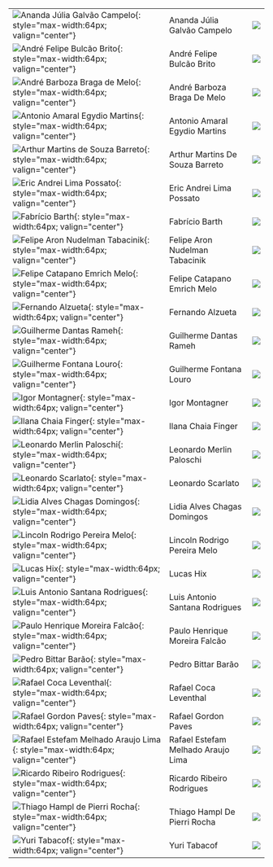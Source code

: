 |                                                                                                                                       |                                    |                                                                  |
|:--------------------------------------------------------------------------------------------------------------------------------------|:-----------------------------------|:-----------------------------------------------------------------|
| ![Ananda Júlia Galvão Campelo](https://avatars.githubusercontent.com/u/103457620?v=4){: style="max-width:64px; valign="center"}       | Ananda Júlia Galvão Campelo        | [![](css/github.png)](http://github.com/AnandaCampelo)           |
| ![André Felipe Bulcão Brito](https://avatars.githubusercontent.com/u/30161990?v=4){: style="max-width:64px; valign="center"}          | André Felipe Bulcão Brito          | [![](css/github.png)](http://github.com/andrebrito16)            |
| ![André Barboza Braga de Melo](https://avatars.githubusercontent.com/u/81170314?v=4){: style="max-width:64px; valign="center"}        | André Barboza Braga De Melo        | [![](css/github.png)](http://github.com/AndreBBM)                |
| ![Antonio Amaral Egydio Martins](https://avatars.githubusercontent.com/u/81169982?v=4){: style="max-width:64px; valign="center"}      | Antonio Amaral Egydio Martins      | [![](css/github.png)](http://github.com/AntonioAEMartins)        |
| ![Arthur Martins de Souza Barreto](https://avatars.githubusercontent.com/u/82684357?v=4){: style="max-width:64px; valign="center"}    | Arthur Martins De Souza Barreto    | [![](css/github.png)](http://github.com/Arthur-Barreto)          |
| ![Eric Andrei Lima Possato](https://avatars.githubusercontent.com/u/81189955?v=4){: style="max-width:64px; valign="center"}           | Eric Andrei Lima Possato           | [![](css/github.png)](http://github.com/EricPossato)             |
| ![Fabrício Barth](https://avatars.githubusercontent.com/u/361008?v=4){: style="max-width:64px; valign="center"}                       | Fabrício Barth                     | [![](css/github.png)](http://github.com/fbarth)                  |
| ![Felipe Aron Nudelman Tabacinik](https://avatars.githubusercontent.com/u/43611433?v=4){: style="max-width:64px; valign="center"}     | Felipe Aron Nudelman Tabacinik     | [![](css/github.png)](http://github.com/aronfelipe)              |
| ![Felipe Catapano Emrich Melo](https://avatars.githubusercontent.com/u/55763383?v=4){: style="max-width:64px; valign="center"}        | Felipe Catapano Emrich Melo        | [![](css/github.png)](http://github.com/MekhyW)                  |
| ![Fernando Alzueta](https://avatars.githubusercontent.com/u/28360583?v=4){: style="max-width:64px; valign="center"}                   | Fernando Alzueta                   | [![](css/github.png)](http://github.com/devfernandoa)            |
| ![Guilherme Dantas Rameh](https://avatars.githubusercontent.com/u/62567654?v=4){: style="max-width:64px; valign="center"}             | Guilherme Dantas Rameh             | [![](css/github.png)](http://github.com/GuilhermeRameh)          |
| ![Guilherme Fontana Louro](https://avatars.githubusercontent.com/u/48487502?v=4){: style="max-width:64px; valign="center"}            | Guilherme Fontana Louro            | [![](css/github.png)](http://github.com/guifl2001)               |
| ![Igor Montagner](https://avatars.githubusercontent.com/u/221446?v=4){: style="max-width:64px; valign="center"}                       | Igor Montagner                     | [![](css/github.png)](http://github.com/igordsm)                 |
| ![Ilana Chaia Finger](https://avatars.githubusercontent.com/u/159066669?v=4){: style="max-width:64px; valign="center"}                | Ilana Chaia Finger                 | [![](css/github.png)](http://github.com/ilacftemp)               |
| ![Leonardo Merlin Paloschi](https://avatars.githubusercontent.com/u/103431559?v=4){: style="max-width:64px; valign="center"}          | Leonardo Merlin Paloschi           | [![](css/github.png)](http://github.com/leonardopaloschi)        |
| ![Leonardo Scarlato](https://avatars.githubusercontent.com/u/101352133?v=4){: style="max-width:64px; valign="center"}                 | Leonardo Scarlato                  | [![](css/github.png)](http://github.com/leoscarlato)             |
| ![Lidia Alves Chagas Domingos](https://avatars.githubusercontent.com/u/72155007?v=4){: style="max-width:64px; valign="center"}        | Lidia Alves Chagas Domingos        | [![](css/github.png)](http://github.com/LidiaDomingos)           |
| ![Lincoln Rodrigo Pereira Melo](https://avatars.githubusercontent.com/u/81188429?v=4){: style="max-width:64px; valign="center"}       | Lincoln Rodrigo Pereira Melo       | [![](css/github.png)](http://github.com/LinkolnR)                |
| ![Lucas Hix](https://avatars.githubusercontent.com/u/12024658?v=4){: style="max-width:64px; valign="center"}                          | Lucas Hix                          | [![](css/github.png)](http://github.com/Peng1104)                |
| ![Luis Antonio Santana Rodrigues](https://avatars.githubusercontent.com/u/103431660?v=4){: style="max-width:64px; valign="center"}    | Luis Antonio Santana Rodrigues     | [![](css/github.png)](http://github.com/devluisrodrigues)        |
| ![Paulo Henrique Moreira Falcão](https://avatars.githubusercontent.com/u/72179636?v=4){: style="max-width:64px; valign="center"}      | Paulo Henrique Moreira Falcão      | [![](css/github.png)](http://github.com/Paulofalcao2002)         |
| ![Pedro Bittar Barão](https://avatars.githubusercontent.com/u/81188809?v=4){: style="max-width:64px; valign="center"}                 | Pedro Bittar Barão                 | [![](css/github.png)](http://github.com/PedroBittarBarao)        |
| ![Rafael Coca Leventhal](https://avatars.githubusercontent.com/u/81188660?v=4){: style="max-width:64px; valign="center"}              | Rafael Coca Leventhal              | [![](css/github.png)](http://github.com/rafaelcl292)             |
| ![Rafael Gordon Paves](https://avatars.githubusercontent.com/u/103437461?v=4){: style="max-width:64px; valign="center"}               | Rafael Gordon Paves                | [![](css/github.png)](http://github.com/rafaelgpaves)            |
| ![Rafael Estefam Melhado Araujo Lima](https://avatars.githubusercontent.com/u/81188798?v=4){: style="max-width:64px; valign="center"} | Rafael Estefam Melhado Araujo Lima | [![](css/github.png)](http://github.com/RafaelMALima)            |
| ![Ricardo Ribeiro Rodrigues](https://avatars.githubusercontent.com/u/72521349?v=4){: style="max-width:64px; valign="center"}          | Ricardo Ribeiro Rodrigues          | [![](css/github.png)](http://github.com/RicardoRibeiroRodrigues) |
| ![Thiago Hampl de Pierri Rocha](https://avatars.githubusercontent.com/u/62914339?v=4){: style="max-width:64px; valign="center"}       | Thiago Hampl De Pierri Rocha       | [![](css/github.png)](http://github.com/thiagohpr)               |
| ![Yuri Tabacof](https://avatars.githubusercontent.com/u/60413383?v=4){: style="max-width:64px; valign="center"}                       | Yuri Tabacof                       | [![](css/github.png)](http://github.com/yuritaba)                |